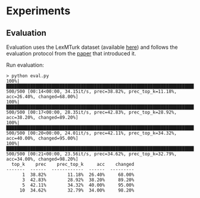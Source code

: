 # Experiments

## Evaluation

Evaluation uses the LexMTurk dataset (available [here](https://cs.pomona.edu/~dkauchak/simplification/))
and follows the evaluation protocol from the [paper](https://aclanthology.org/P14-2075.pdf) that
introduced it.

Run evaluation:

```
> python eval.py
100%|████████████████████████████████████████████████████████████████████████████████████████████████████████████████| 500/500 [00:14<00:00, 34.15it/s, prec=38.82%, prec_top_k=11.18%, acc=26.40%, changed=68.00%]
100%|████████████████████████████████████████████████████████████████████████████████████████████████████████████████| 500/500 [00:17<00:00, 28.35it/s, prec=42.83%, prec_top_k=28.92%, acc=38.20%, changed=89.20%]
100%|████████████████████████████████████████████████████████████████████████████████████████████████████████████████| 500/500 [00:20<00:00, 24.01it/s, prec=42.11%, prec_top_k=34.32%, acc=40.00%, changed=95.00%]
100%|████████████████████████████████████████████████████████████████████████████████████████████████████████████████| 500/500 [00:21<00:00, 23.56it/s, prec=34.62%, prec_top_k=32.79%, acc=34.00%, changed=98.20%]
  top_k    prec    prec_top_k     acc    changed
-------  ------  ------------  ------  ---------
      1  38.82%        11.18%  26.40%     68.00%
      3  42.83%        28.92%  38.20%     89.20%
      5  42.11%        34.32%  40.00%     95.00%
     10  34.62%        32.79%  34.00%     98.20%

```
